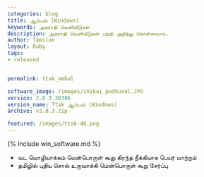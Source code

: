 ```yaml
---
categories: blog
title: ஆம்பல் (Windows)
keywords: அகராதி வெளியிடுகள்
description: அகராதி வெளியிடுகள் பற்றி அறிந்து கொள்ளலாம்.
author: Tamilan
layout: Ruby
tags: 
- released


permalink: ttak_ambal

software_image: /images/inikai_pudhusol.JPG
version: 2.8.3.30386
version_name: Ttak ஆம்பல் (Windows)
archive: v2.8.3.zip

featured: /images/ttak-48.png
---
```

{% include win_software.md %}

- வட மொழியாக்கம் மென்பொருள் கூறு கிரந்த நீக்கியாக பெயர் மாற்றம்
- தமிழில் புதிய சொல் உருவாக்கி மென்பொருள் கூறு சேர்ப்பு
